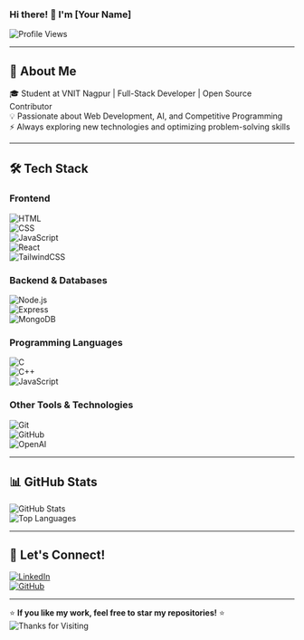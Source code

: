 ### Hi there! 👋 I'm [Your Name]  

![Profile Views](https://komarev.com/ghpvc/?username=your-github-username&label=Profile%20Views&color=0e75b6&style=flat)  

---

## 🚀 About Me
🎓 Student at VNIT Nagpur | Full-Stack Developer | Open Source Contributor  
💡 Passionate about Web Development, AI, and Competitive Programming  
⚡ Always exploring new technologies and optimizing problem-solving skills  

---

## 🛠️ Tech Stack

### **Frontend**  
![HTML](https://img.shields.io/badge/HTML5-E34F26?style=for-the-badge&logo=html5&logoColor=white)  
![CSS](https://img.shields.io/badge/CSS3-1572B6?style=for-the-badge&logo=css3&logoColor=white)  
![JavaScript](https://img.shields.io/badge/JavaScript-F7DF1E?style=for-the-badge&logo=javascript&logoColor=black)  
![React](https://img.shields.io/badge/React-61DAFB?style=for-the-badge&logo=react&logoColor=black)  
![TailwindCSS](https://img.shields.io/badge/TailwindCSS-38B2AC?style=for-the-badge&logo=tailwind-css&logoColor=white)  

### **Backend & Databases**  
![Node.js](https://img.shields.io/badge/Node.js-339933?style=for-the-badge&logo=node-dot-js&logoColor=white)  
![Express](https://img.shields.io/badge/Express.js-000000?style=for-the-badge&logo=express&logoColor=white)  
![MongoDB](https://img.shields.io/badge/MongoDB-4EA94B?style=for-the-badge&logo=mongodb&logoColor=white)  

### **Programming Languages**  
![C](https://img.shields.io/badge/C-00599C?style=for-the-badge&logo=c&logoColor=white)  
![C++](https://img.shields.io/badge/C++-00599C?style=for-the-badge&logo=c%2B%2B&logoColor=white)  
![JavaScript](https://img.shields.io/badge/JavaScript-F7DF1E?style=for-the-badge&logo=javascript&logoColor=black)  

### **Other Tools & Technologies**  
![Git](https://img.shields.io/badge/Git-F05032?style=for-the-badge&logo=git&logoColor=white)  
![GitHub](https://img.shields.io/badge/GitHub-181717?style=for-the-badge&logo=github&logoColor=white)  
![OpenAI](https://img.shields.io/badge/OpenAI-412991?style=for-the-badge&logo=openai&logoColor=white)  

---

## 📊 GitHub Stats
![GitHub Stats](https://github-readme-stats.vercel.app/api?username=vraj18&show_icons=true&theme=dark)  
![Top Languages](https://github-readme-stats.vercel.app/api/top-langs/?username=vraj18&layout=compact&theme=dark)  

---

## 🎯 Let's Connect!
[![LinkedIn](https://img.shields.io/badge/LinkedIn-0A66C2?style=for-the-badge&logo=linkedin&logoColor=white)](https://www.linkedin.com/in/vraj-borad/)  
[![GitHub](https://img.shields.io/badge/GitHub-181717?style=for-the-badge&logo=github&logoColor=white)](https://github.com/vraj18)  

---

⭐ **If you like my work, feel free to star my repositories!** ⭐  
![Thanks for Visiting](https://media.giphy.com/media/hvRJCLFzcasrR4ia7z/giphy.gif)

